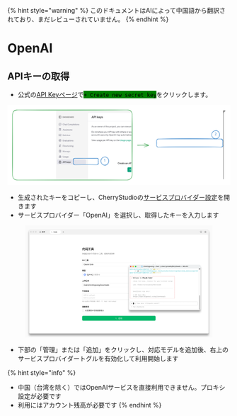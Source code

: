 
{% hint style="warning" %}
このドキュメントはAIによって中国語から翻訳されており、まだレビューされていません。
{% endhint %}

# OpenAI

## APIキーの取得

*   公式の[API Keyページ](https://platform.openai.com/api-keys)で<mark style="background-color:green;">`+ Create new secret key`</mark>をクリックします。

<img src="../../.gitbook/assets/file.excalidraw (1).svg" alt="" class="gitbook-drawing">

*   生成されたキーをコピーし、CherryStudioの[サービスプロバイダー設定](broken-reference)を開きます
*   サービスプロバイダー「OpenAI」を選択し、取得したキーを入力します

<figure><img src="../../.gitbook/assets/image (9).png" alt=""><figcaption></figcaption></figure>

*   下部の「管理」または「追加」をクリックし、対応モデルを追加後、右上のサービスプロバイダートグルを有効化して利用開始します

{% hint style="info" %}
- 中国（台湾を除く）ではOpenAIサービスを直接利用できません。プロキシ設定が必要です
- 利用にはアカウント残高が必要です
{% endhint %}